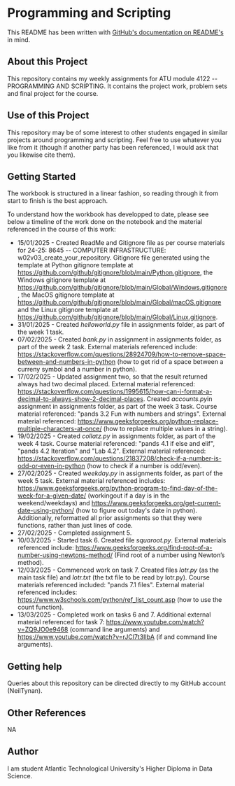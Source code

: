 # Programming and Scripting

This README has been written with [GitHub's documentation on README's](https://docs.github.com/en/repositories/managing-your-repositorys-settings-and-features/customizing-your-repository/about-readmes) in mind.

## About this Project

This repository contains my weekly assignments for ATU module 4122 -- PROGRAMMING AND SCRIPTING. It contains the project work, problem sets and final project for the course.

## Use of this Project

This repository may be of some interest to other students engaged in similar projects around programming and scripting. Feel free to use whatever you like from it (though if another party has been referenced, I would ask that you likewise cite them).

## Getting Started

The workbook is structured in a linear fashion, so reading through it from start to finish is the best approach.

To understand how the workbook has developped to date, please see below a timeline of the work done on the notebook and the material referenced in the course of this work:

- 15/01/2025 - Created ReadMe and Gitignore file as per course materials for 24-25: 8645 -- COMPUTER INFRASTRUCTURE: w02v03_create_your_repository. Gitignore file generated using the template at Python gitignore template at https://github.com/github/gitignore/blob/main/Python.gitignore, the Windows gitignore template at https://github.com/github/gitignore/blob/main/Global/Windows.gitignore, the MacOS gitignore template at https://github.com/github/gitignore/blob/main/Global/macOS.gitignore and the Linux gitignore template at https://github.com/github/gitignore/blob/main/Global/Linux.gitignore.
- 31/01/2025 - Created *helloworld.py* file in assignments folder, as part of the week 1 task.
- 07/02/2025 - Created *bank.py* in assignment in assignments folder, as part of the week 2 task. External materials referenced include: https://stackoverflow.com/questions/28924709/how-to-remove-space-between-and-numbers-in-python (how to get rid of a space between a curreny symbol and a number in python).
- 17/02/2025 - Updated assignment two, so that the result returned always had two decimal placed. External material referenced: https://stackoverflow.com/questions/1995615/how-can-i-format-a-decimal-to-always-show-2-decimal-places. Created *accounts.py*in assignment in assignments folder, as part of the week 3 task. Course material referenced: "pands 3.2 Fun with numbers and strings". External material referenced: https://www.geeksforgeeks.org/python-replace-multiple-characters-at-once/ (how to replace multiple values in a string).
- 19/02/2025 - Created *collatz.py* in assignments folder, as part of the week 4 task. Course material referenced: "pands 4.1 if else and elif", "pands 4.2 Iteration" and "Lab 4.2". External material referenced: https://stackoverflow.com/questions/21837208/check-if-a-number-is-odd-or-even-in-python (how to check if a number is odd/even).
- 27/02/2025 - Created *weekday.py* in assignments folder, as part of the week 5 task. External material referenced includes: https://www.geeksforgeeks.org/python-program-to-find-day-of-the-week-for-a-given-date/ (workingout if a day is in the weekend/weekdays) and https://www.geeksforgeeks.org/get-current-date-using-python/ (how to figure out today's date in python). Additionally, reformatted all prior assignments so that they were functions, rather than just lines of code.
- 27/02/2025 - Completed assignment 5.
- 10/03/2025 - Started task 6. Created file *squaroot.py*. External materials referenced include: https://www.geeksforgeeks.org/find-root-of-a-number-using-newtons-method/ (Find root of a number using Newton’s method).
- 12/03/2025 - Commenced work on task 7. Created files *lotr.py* (as the main task file) and *lotr.txt* (the txt file to be read by lotr.py). Course materials referenced included: "pands 7.1 files". External material referenced includes: https://www.w3schools.com/python/ref_list_count.asp (how to use the count function). 
- 13/03/2025 - Completed work on tasks 6 and 7. Additional external material referenced for task 7: https://www.youtube.com/watch?v=ZQ9JO0e9468 (command line arguments) and https://www.youtube.com/watch?v=rJCl7t3IIbA (if and command line arguments).

## Getting help

Queries about this repository can be directed directly to my GitHub account (NeilTynan).

## Other References

NA

## Author

I am student Atlantic Technological University's Higher Diploma in Data Science.
